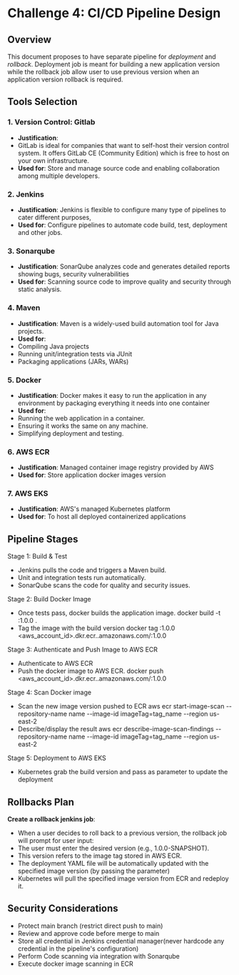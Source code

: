 # Challenge 4: CI/CD Pipeline Design
## Overview
This document proposes to have separate pipeline for *deployment* and *rollback*. Deployment job is meant for building a new application version while the rollback job allow user to use previous version when an application version rollback is required.

## Tools Selection

### 1. Version Control: Gitlab
- **Justification**:
- GitLab is ideal for companies that want to self-host their version control system. It offers GitLab CE (Community Edition) which is free to host on your own infrastructure.
- **Used for**: Store and manage source code and enabling collaboration among multiple developers.

### 2. Jenkins
- **Justification**: Jenkins is flexible to configure many type of pipelines to cater different purposes,
- **Used for**: Configure pipelines to automate code build, test, deployment and other jobs.

### 3. Sonarqube
- **Justification**: SonarQube analyzes code and generates detailed reports showing bugs, security vulnerabilities
- **Used for**: Scanning source code to improve quality and security through static analysis.

### 4. Maven
- **Justification**: Maven is a widely-used build automation tool for Java projects.
- **Used for**: 
- Compiling Java projects
- Running unit/integration tests via JUnit
- Packaging applications (JARs, WARs)

### 5. Docker
- **Justification**: Docker makes it easy to run the application in any environment by packaging everything it needs into one container
- **Used for**:
- Running the web application in a container.
- Ensuring it works the same on any machine.
- Simplifying deployment and testing.

### 6. AWS ECR
- **Justification**: Managed container image registry provided by AWS
- **Used for**: Store application docker images version

### 7. AWS EKS
- **Justification**: AWS's managed Kubernetes platform
- **Used for**: To host all deployed containerized applications

## Pipeline Stages
Stage 1: Build & Test
- Jenkins pulls the code and triggers a Maven build.
- Unit and integration tests run automatically.
- SonarQube scans the code for quality and security issues.

Stage 2: Build Docker Image
- Once tests pass, docker builds the application image.
docker build -t <your-app>:1.0.0 . 
- Tag the image with the build version
docker tag <your-app>:1.0.0 <aws_account_id>.dkr.ecr.<aws-region>.amazonaws.com/<your-app>:1.0.0

Stage 3: Authenticate and Push Image to AWS ECR
- Authenticate to AWS ECR
- Push the docker image to AWS ECR.
docker push <aws_account_id>.dkr.ecr.<aws-region>.amazonaws.com/<your-app>:1.0.0 

Stage 4: Scan Docker image
- Scan the new image version pushed to ECR
aws ecr start-image-scan --repository-name name --image-id imageTag=tag_name --region us-east-2
- Describe/display the result
aws ecr describe-image-scan-findings --repository-name name --image-id imageTag=tag_name --region us-east-2

Stage 5: Deployment to AWS EKS
- Kubernetes grab the build version and pass as parameter to update the deployment 


## Rollbacks Plan
**Create a rollback jenkins job**:
- When a user decides to roll back to a previous version, the rollback job will prompt for user input:
- The user must enter the desired version (e.g., 1.0.0-SNAPSHOT).
- This version refers to the image tag stored in AWS ECR.
- The deployment YAML file will be automatically updated with the specified image version
(by passing the parameter)
- Kubernetes will pull the specified image version from ECR and redeploy it.

## Security Considerations
- Protect main branch (restrict direct push to main)
- Review and approve code before merge to main
- Store all credential in Jenkins credential manager(never hardcode any credential in the pipeline's configuration)
- Perform Code scanning via integration with Sonarqube
- Execute docker image scanning in ECR

